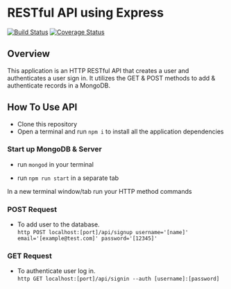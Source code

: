 # **RESTful API using Express**
[![Build Status](https://travis-ci.org/ShaAllFar/travis-test.svg?branch=master)](https://travis-ci.org/ShaAllFar/travis-test)
[![Coverage Status](https://coveralls.io/repos/ShaAllFar/travis-test/badge.svg)](https://coveralls.io/ShaAllFar/travis-test)


## Overview

  This application is an HTTP RESTful API that creates a user and authenticates a user sign in. It utilizes the GET & POST methods to add & authenticate records in a MongoDB.

## **How To Use API**

  * Clone this repository
  * Open a terminal and run `npm i` to install all the application dependencies

### **Start up MongoDB & Server**

  * run `mongod` in your terminal

  * run `npm run start` in a separate tab


In a new terminal window/tab run your HTTP method commands

### **POST Request**

  * To add user to the database.   
    `http POST localhost:[port]/api/signup username='[name]' email='[example@test.com]' password='[12345]'`


### **GET Request**

  * To authenticate user log in.  
    `http GET localhost:[port]/api/signin --auth [username]:[password]`

